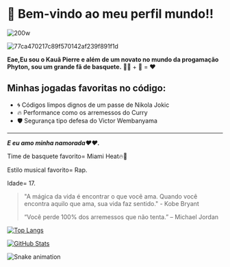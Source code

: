  # **🏀 Bem-vindo ao meu perfil mundo!!**
 
![200w](https://github.com/user-attachments/assets/79966fe0-a790-43e6-88f4-2ffd365891e0)

![77ca470217c89f570142af239f891f1d](https://github.com/user-attachments/assets/ab631180-debd-41e3-ac0d-3f975c65687f)

****Eae,Eu sou o Kauã Pierre e além de um novato no mundo da progamação Phyton, sou um grande fã de basquete.**** 🧑‍💻 + 🏀 = ❤️
## Minhas jogadas favoritas no código:
- 🌀 Códigos limpos dignos de um passe de Nikola Jokic
- 🔥 Performance como os arremessos do Curry
- 🛡️ Segurança tipo defesa do Victor Wembanyama
---
***E eu amo minha namorada❤️❤.***

Time de basquete favorito= Miami Heat🔥🏀

Estilo musical favorito= Rap.

Idade= 17.


> "A mágica da vida é encontrar o que você ama. Quando você encontra aquilo que ama, sua vida faz sentido." - Kobe Bryant
>
> 
> “Você perde 100% dos arremessos que não tenta.” – Michael Jordan

[![Top Langs](https://github-readme-stats.vercel.app/api/top-langs/?username=pierrex5&layout=compact)](https://github.com/pierrex5)

[![GitHub Stats](https://github-readme-stats.vercel.app/api?username=pierrex5&show_icons=true&theme=tokyonight)](https://github.com/pierrex5)


<img src="https://raw.githubusercontent.com/pierrex5/pierrex5/output/snake.svg" alt="Snake animation" />

